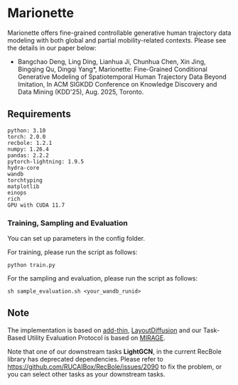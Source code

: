 # Marionette
Marionette offers fine-grained controllable generative human trajectory data modeling with both global and partial mobility-related contexts. Please see the details in our paper below:  
- Bangchao Deng, Ling Ding, Lianhua Ji, Chunhua Chen, Xin Jing, Bingqing Qu, Dingqi Yang*, Marionette: Fine-Grained Conditional Generative Modeling of Spatiotemporal Human Trajectory Data Beyond Imitation, In ACM SIGKDD Conference on Knowledge Discovery and Data Mining (KDD'25), Aug. 2025, Toronto.

## Requirements
```
python: 3.10 
torch: 2.0.0  
recbole: 1.2.1 
numpy: 1.26.4
pandas: 2.2.2
pytorch-lightning: 1.9.5
hydra-core
wandb
torchtyping
matplotlib
einops
rich
GPU with CUDA 11.7
```

### Training, Sampling and Evaluation
You can set up parameters in the config folder.

For training, please run the script as follows:
```
python train.py
```
For the sampling and evaluation, please run the script as follows:
```
sh sample_evaluation.sh <your_wandb_runid>
```

## Note
The implementation is based on [add-thin](https://github.com/davecasp/add-thin), [LayoutDiffusion](https://github.com/microsoft/LayoutGeneration/tree/main/LayoutDiffusion) and our Task-Based Utility Evaluation Protocol is based on [MIRAGE](https://github.com/UM-Data-Intelligence-Lab/MIRAGE).

Note that one of our downstream tasks **LightGCN**, in the current RecBole library has deprecated dependencies. Please refer to https://github.com/RUCAIBox/RecBole/issues/2090 to fix the problem, or you can select other tasks as your downstream tasks.

